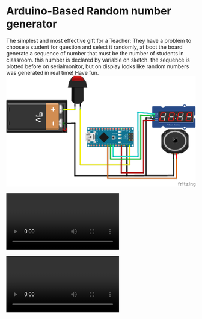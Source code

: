 # Arduino-Based Random number generator


The simplest and most effective gift for a Teacher:
They have a problem to choose a student for question and select it randomly,
at boot the board generate a sequence of number that must be the number of students in classroom.
this number is declared by variable on sketch.
the sequence is plotted before on serialmonitor, but on display looks like random numbers was generated in real time!
Have fun.
![alt text](https://github.com/studiociodo/thebomb-random-numbers/blob/main/schematic.png?raw=true)



<video src="https://user-images.githubusercontent.com/studiociodo/thebomb-random-numbers/main/preview.mp4"></video>

<video src="https://github.com/studiociodo/thebomb-random-numbers/raw/main/preview.mp4"></video>

